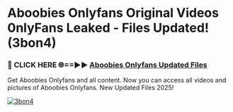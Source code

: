 # Aboobies Onlyfans Original Videos 0nlyFans Leaked - Files Updated! (3bon4)

<h3>🔴 CLICK HERE 🌐==►► <a href="https://tinyurl.com/brd5kh86" rel="nofollow">Aboobies Onlyfans Updated Files</a></h3>

Get Aboobies Onlyfans and all content. Now you can access all videos and pictures of Aboobies Onlyfans. New Updated Files 2025!

[![3bon4](https://i.imgur.com/K7sEzmb.gif)](https://tinyurl.com/brd5kh86)

